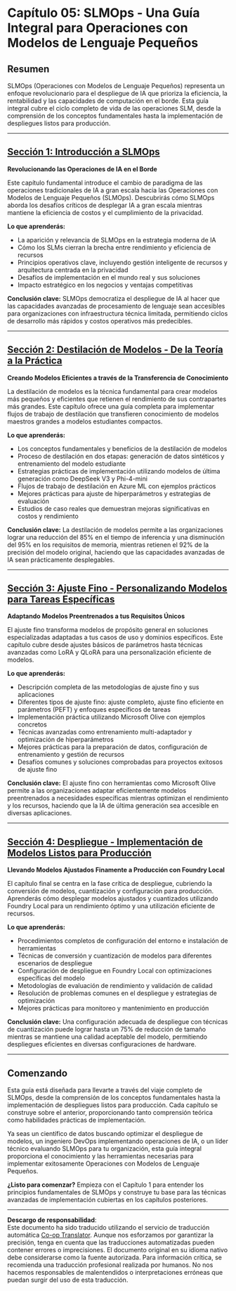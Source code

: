 <!--
CO_OP_TRANSLATOR_METADATA:
{
  "original_hash": "2db7a2f6e9873c3cd09fea6736bf360b",
  "translation_date": "2025-09-17T13:36:03+00:00",
  "source_file": "Module05/README.md",
  "language_code": "es"
}
-->
# Capítulo 05: SLMOps - Una Guía Integral para Operaciones con Modelos de Lenguaje Pequeños

## Resumen

SLMOps (Operaciones con Modelos de Lenguaje Pequeños) representa un enfoque revolucionario para el despliegue de IA que prioriza la eficiencia, la rentabilidad y las capacidades de computación en el borde. Esta guía integral cubre el ciclo completo de vida de las operaciones SLM, desde la comprensión de los conceptos fundamentales hasta la implementación de despliegues listos para producción.

---

## [Sección 1: Introducción a SLMOps](./01.IntroduceSLMOps.md)

**Revolucionando las Operaciones de IA en el Borde**

Este capítulo fundamental introduce el cambio de paradigma de las operaciones tradicionales de IA a gran escala hacia las Operaciones con Modelos de Lenguaje Pequeños (SLMOps). Descubrirás cómo SLMOps aborda los desafíos críticos de desplegar IA a gran escala mientras mantiene la eficiencia de costos y el cumplimiento de la privacidad.

**Lo que aprenderás:**
- La aparición y relevancia de SLMOps en la estrategia moderna de IA
- Cómo los SLMs cierran la brecha entre rendimiento y eficiencia de recursos
- Principios operativos clave, incluyendo gestión inteligente de recursos y arquitectura centrada en la privacidad
- Desafíos de implementación en el mundo real y sus soluciones
- Impacto estratégico en los negocios y ventajas competitivas

**Conclusión clave:** SLMOps democratiza el despliegue de IA al hacer que las capacidades avanzadas de procesamiento de lenguaje sean accesibles para organizaciones con infraestructura técnica limitada, permitiendo ciclos de desarrollo más rápidos y costos operativos más predecibles.

---

## [Sección 2: Destilación de Modelos - De la Teoría a la Práctica](./02.SLMOps-Distillation.md)

**Creando Modelos Eficientes a través de la Transferencia de Conocimiento**

La destilación de modelos es la técnica fundamental para crear modelos más pequeños y eficientes que retienen el rendimiento de sus contrapartes más grandes. Este capítulo ofrece una guía completa para implementar flujos de trabajo de destilación que transfieren conocimiento de modelos maestros grandes a modelos estudiantes compactos.

**Lo que aprenderás:**
- Los conceptos fundamentales y beneficios de la destilación de modelos
- Proceso de destilación en dos etapas: generación de datos sintéticos y entrenamiento del modelo estudiante
- Estrategias prácticas de implementación utilizando modelos de última generación como DeepSeek V3 y Phi-4-mini
- Flujos de trabajo de destilación en Azure ML con ejemplos prácticos
- Mejores prácticas para ajuste de hiperparámetros y estrategias de evaluación
- Estudios de caso reales que demuestran mejoras significativas en costos y rendimiento

**Conclusión clave:** La destilación de modelos permite a las organizaciones lograr una reducción del 85% en el tiempo de inferencia y una disminución del 95% en los requisitos de memoria, mientras retienen el 92% de la precisión del modelo original, haciendo que las capacidades avanzadas de IA sean prácticamente desplegables.

---

## [Sección 3: Ajuste Fino - Personalizando Modelos para Tareas Específicas](./03.SLMOps-Finetuing.md)

**Adaptando Modelos Preentrenados a tus Requisitos Únicos**

El ajuste fino transforma modelos de propósito general en soluciones especializadas adaptadas a tus casos de uso y dominios específicos. Este capítulo cubre desde ajustes básicos de parámetros hasta técnicas avanzadas como LoRA y QLoRA para una personalización eficiente de modelos.

**Lo que aprenderás:**
- Descripción completa de las metodologías de ajuste fino y sus aplicaciones
- Diferentes tipos de ajuste fino: ajuste completo, ajuste fino eficiente en parámetros (PEFT) y enfoques específicos de tareas
- Implementación práctica utilizando Microsoft Olive con ejemplos concretos
- Técnicas avanzadas como entrenamiento multi-adaptador y optimización de hiperparámetros
- Mejores prácticas para la preparación de datos, configuración de entrenamiento y gestión de recursos
- Desafíos comunes y soluciones comprobadas para proyectos exitosos de ajuste fino

**Conclusión clave:** El ajuste fino con herramientas como Microsoft Olive permite a las organizaciones adaptar eficientemente modelos preentrenados a necesidades específicas mientras optimizan el rendimiento y los recursos, haciendo que la IA de última generación sea accesible en diversas aplicaciones.

---

## [Sección 4: Despliegue - Implementación de Modelos Listos para Producción](./04.SLMOps.Deployment.md)

**Llevando Modelos Ajustados Finamente a Producción con Foundry Local**

El capítulo final se centra en la fase crítica de despliegue, cubriendo la conversión de modelos, cuantización y configuración para producción. Aprenderás cómo desplegar modelos ajustados y cuantizados utilizando Foundry Local para un rendimiento óptimo y una utilización eficiente de recursos.

**Lo que aprenderás:**
- Procedimientos completos de configuración del entorno e instalación de herramientas
- Técnicas de conversión y cuantización de modelos para diferentes escenarios de despliegue
- Configuración de despliegue en Foundry Local con optimizaciones específicas del modelo
- Metodologías de evaluación de rendimiento y validación de calidad
- Resolución de problemas comunes en el despliegue y estrategias de optimización
- Mejores prácticas para monitoreo y mantenimiento en producción

**Conclusión clave:** Una configuración adecuada de despliegue con técnicas de cuantización puede lograr hasta un 75% de reducción de tamaño mientras se mantiene una calidad aceptable del modelo, permitiendo despliegues eficientes en diversas configuraciones de hardware.

---

## Comenzando

Esta guía está diseñada para llevarte a través del viaje completo de SLMOps, desde la comprensión de los conceptos fundamentales hasta la implementación de despliegues listos para producción. Cada capítulo se construye sobre el anterior, proporcionando tanto comprensión teórica como habilidades prácticas de implementación.

Ya seas un científico de datos buscando optimizar el despliegue de modelos, un ingeniero DevOps implementando operaciones de IA, o un líder técnico evaluando SLMOps para tu organización, esta guía integral proporciona el conocimiento y las herramientas necesarias para implementar exitosamente Operaciones con Modelos de Lenguaje Pequeños.

**¿Listo para comenzar?** Empieza con el Capítulo 1 para entender los principios fundamentales de SLMOps y construye tu base para las técnicas avanzadas de implementación cubiertas en los capítulos posteriores.

---

**Descargo de responsabilidad**:  
Este documento ha sido traducido utilizando el servicio de traducción automática [Co-op Translator](https://github.com/Azure/co-op-translator). Aunque nos esforzamos por garantizar la precisión, tenga en cuenta que las traducciones automatizadas pueden contener errores o imprecisiones. El documento original en su idioma nativo debe considerarse como la fuente autorizada. Para información crítica, se recomienda una traducción profesional realizada por humanos. No nos hacemos responsables de malentendidos o interpretaciones erróneas que puedan surgir del uso de esta traducción.